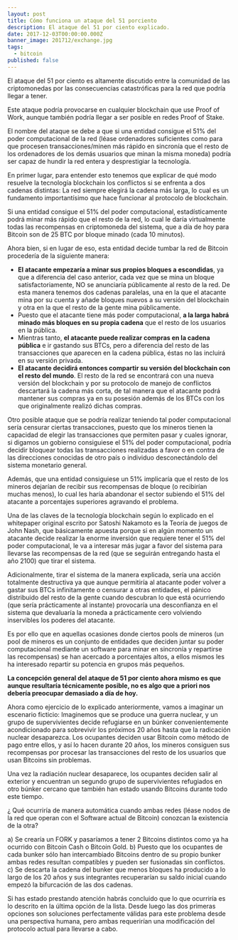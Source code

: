 ```yaml
---
layout: post
title: Cómo funciona un ataque del 51 porciento
description: El ataque del 51 por ciento explicado.
date: 2017-12-03T00:00:00.000Z
banner_image: 201712/exchange.jpg
tags:
  - bitcoin
published: false
---
```

El ataque del 51 por ciento es altamente discutido entre la comunidad de las criptomonedas por las consecuencias catastróficas para la red que podría llegar a tener.

Este ataque podría provocarse en cualquier blockchain que use Proof of Work, aunque también podría llegar a ser posible en redes Proof of Stake.

<!--more-->

El nombre del ataque se debe a que si una entidad consigue el 51% del poder computacional de la red (léase ordenadores suficientes como para que procesen transacciones/minen más rápido en sincronía que el resto de los ordenadores de los demás usuarios que minan la misma moneda) podría ser capaz de hundir la red entera y desprestigiar la tecnología.

En primer lugar, para entender esto tenemos que explicar de qué modo resuelve la tecnología blockchain los conflictos si se enfrenta a dos cadenas distintas: La red siempre elegirá la cadena más larga, lo cual es un fundamento importantísimo que hace funcionar al protocolo de blockchain.

Si una entidad consigue el 51% del poder computacional, estadísticamente podrá minar más rápido que el resto de la red, lo cual le daría virtualmente todas las recompensas en criptomoneda del sistema, que a día de hoy para Bitcoin son de 25 BTC por bloque minado (cada 10 minutos).

Ahora bien, si en lugar de eso, esta entidad decide tumbar la red de Bitcoin procedería de la siguiente manera:
-	**El atacante empezaría a minar sus propios bloques a escondidas**, ya que a diferencia del caso anterior, cada vez que se mina un bloque satisfactoriamente, NO se anunciaría públicamente al resto de la red. De esta manera tenemos dos cadenas paralelas, una en la que el atacante mina por su cuenta y añade bloques nuevos a su versión del blockchain y otra en la que el resto de la gente mina públicamente.
-	Puesto que el atacante tiene más poder computacional, **a la larga habrá minado más bloques en su propia cadena** que el resto de los usuarios en la pública.
-	Mientras tanto, **el atacante puede realizar compras en la cadena pública** e ir gastando sus BTCs, pero a diferencia del resto de las transacciones que aparecen en la cadena pública, éstas no las incluirá en su versión privada.
-	**El atacante decidirá entonces compartir su versión del blockchain con el resto del mundo**. El resto de la red se encontrará con una nueva versión del blockchain y por su protocolo de manejo de conflictos descartará la cadena más corta, de tal manera que el atacante podrá mantener sus compras ya en su posesión además de los BTCs con los que originalmente realizó dichas compras.

Otro posible ataque que se podría realizar teniendo tal poder computacional sería censurar ciertas transacciones, puesto que los mineros tienen la capacidad de elegir las transacciones que permiten pasar y cuales ignorar, si digamos un gobierno consiguiese el 51% del poder computacional, podría decidir bloquear todas las transacciones realizadas a favor o en contra de las direcciones conocidas de otro país o individuo desconectándolo del sistema monetario general.

Además, que una entidad consiguiese un 51% implicaría que el resto de los mineros dejarían de recibir sus recompensas de bloque (o recibirían muchas menos), lo cual les haría abandonar el sector subiendo el 51% del atacante a porcentajes superiores agravando el problema.

Una de las claves de la tecnología blockchain según lo explicado en el whitepaper original escrito por Satoshi Nakamoto es la Teoría de juegos de John Nash, que básicamente apuesta porque si en algún momento un atacante decide realizar la enorme inversión que requiere tener el 51% del poder computacional, le va a interesar más jugar a favor del sistema para llevarse las recompensas de la red (que se seguirán entregando hasta el año 2100) que tirar el sistema.

Adicionalmente, tirar el sistema de la manera explicada, sería una acción totalmente destructiva ya que aunque permitiría al atacante poder volver a gastar sus BTCs infinitamente o censurar a otras entidades, el pánico distribuido del resto de la gente cuando descubran lo que está ocurriendo (que sería prácticamente al instante) provocaría una desconfianza en el sistema que devaluaría la moneda a prácticamente cero volviendo inservibles los poderes del atacante.

Es por ello que en aquellas ocasiones donde ciertos pools de mineros (un pool de mineros es un conjunto de entidades que deciden juntar su poder computacional mediante un software para minar en sincronía y repartirse las recompensas) se han acercado a porcentajes altos, a ellos mismos les ha interesado repartir su potencia en grupos más pequeños.

**La concepción general del ataque de 51 por ciento ahora mismo es que aunque resultaría técnicamente posible, no es algo que a priori nos debería preocupar demasiado a día de hoy.**

Ahora como ejercicio de lo explicado anteriormente, vamos a imaginar un escenario ficticio:
Imaginemos que se produce una guerra nuclear, y un grupo de supervivientes decide refugiarse en un búnker convenientemente acondicionado para sobrevivir los próximos 20 años hasta que la radicación nuclear desaparezca. Los ocupantes deciden usar Bitcoin como método de pago entre ellos, y así lo hacen durante 20 años, los mineros consiguen sus recompensas por procesar las transacciones del resto de los usuarios que usan Bitcoins sin problemas.

Una vez la radiación nuclear desaparece, los ocupantes deciden salir al exterior y encuentran un segundo grupo de supervivientes refugiados en otro búnker cercano que también han estado usando Bitcoins durante todo este tiempo.

¿ Qué ocurriría de manera automática cuando ambas redes (léase nodos de la red que operan con el Software actual de Bitcoin) conozcan la existencia de la otra?

a)	Se crearía un FORK y pasaríamos a tener 2 Bitcoins distintos como ya ha ocurrido con Bitcoin Cash o Bitcoin Gold.
b)	Puesto que los ocupantes de cada bunker sólo han intercambiado Bitcoins dentro de su propio bunker ambas redes resultan compatibles y pueden ser fusionadas sin conflictos.
c)	Se descarta la cadena del bunker que menos bloques ha producido a lo largo de los 20 años y sus integrantes recuperarían su saldo inicial cuando empezó la bifurcación de las dos cadenas.

Si has estado prestando atención habrás concluido que lo que ocurriría es lo descrito en la última opción de la lista. Desde luego las dos primeras opciones son soluciones perfectamente válidas para este problema desde una perspectiva humana, pero ambas requerirían una modificación del protocolo actual para llevarse a cabo.
